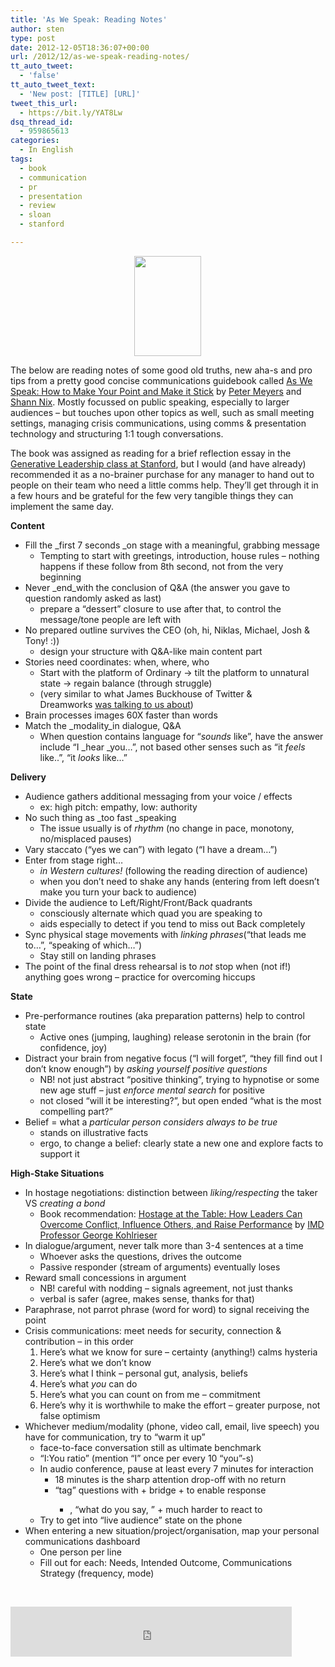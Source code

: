 ```yaml
---
title: 'As We Speak: Reading Notes'
author: sten
type: post
date: 2012-12-05T18:36:07+00:00
url: /2012/12/as-we-speak-reading-notes/
tt_auto_tweet:
  - 'false'
tt_auto_tweet_text:
  - 'New post: [TITLE] [URL]'
tweet_this_url:
  - https://bit.ly/YAT8Lw
dsq_thread_id:
  - 959865613
categories:
  - In English
tags:
  - book
  - communication
  - pr
  - presentation
  - review
  - sloan
  - stanford

---
```

<p style="text-align: center;">
  <a href="http://www.amazon.com/gp/product/1439153051/ref=as_li_ss_il?ie=UTF8&camp=1789&creative=390957&creativeASIN=1439153051&linkCode=as2&tag=seikatsu-20"><img class="aligncenter" style="border: 0px;" alt="" src="http://ecx.images-amazon.com/images/I/41WoeXnSIuL._SL160_.jpg" width="107" height="160" border="0" /></a><img style="border: none !important; margin: 0px !important;" alt="" src="http://www.assoc-amazon.com/e/ir?t=seikatsu-20&l=as2&o=1&a=1439153051" width="1" height="1" border="0" />
</p>

The below are reading notes of some good old truths, new aha-s and pro tips from a pretty good concise communications guidebook called [As We Speak: How to Make Your Point and Make it Stick][1] by [Peter Meyers][2] and [Shann Nix][3]. Mostly focussed on public speaking, especially to larger audiences &#8211; but touches upon other topics as well, such as small meeting settings, managing crisis communications, using comms & presentation technology and structuring 1:1 tough conversations.

The book was assigned as reading for a brief reflection essay in the [Generative Leadership class at Stanford][4], but I would (and have already) recommended it as a no-brainer purchase for any manager to hand out to people on their team who need a little comms help. They&#8217;ll get through it in a few hours and be grateful for the few very tangible things they can implement the same day.

<!--more-->

**Content**

  * Fill the _first 7 seconds _on stage with a meaningful, grabbing message 
      * Tempting to start with greetings, introduction, house rules &#8211; nothing happens if these follow from 8th second, not from the very beginning
  * Never _end_with the conclusion of Q&A (the answer you gave to question randomly asked as last) 
      * prepare a &#8220;dessert&#8221; closure to use after that, to control the message/tone people are left with
  * No prepared outline survives the CEO (oh, hi, Niklas, Michael, Josh & Tony! :)) 
      * design your structure with Q&A-like main content part
  * Stories need coordinates: when, where, who 
      * Start with the platform of Ordinary -> tilt the platform to unnatural state -> regain balance (through struggle)
      * (very similar to what James Buckhouse of Twitter & Dreamworks [was talking to us about][5])
  * Brain processes images 60X faster than words
  * Match the _modality_in dialogue, Q&A 
      * When question contains language for &#8220;_sounds_ like&#8221;, have the answer include &#8220;I _hear _you&#8230;&#8221;, not based other senses such as &#8220;it _feels_ like..&#8221;, &#8220;it _looks_ like…&#8221;

**Delivery**

  * Audience gathers additional messaging from your voice / effects 
      * ex: high pitch: empathy, low: authority
  * No such thing as _too fast _speaking 
      * The issue usually is of _rhythm_ (no change in pace, monotony, no/misplaced pauses)
  * Vary staccato (&#8220;yes we can&#8221;) with legato (&#8220;I have a dream…&#8221;)
  * Enter from stage right… 
      * _in Western cultures!_ (following the reading direction of audience)
      * when you don&#8217;t need to shake any hands (entering from left doesn&#8217;t make you turn your back to audience)
  * Divide the audience to Left/Right/Front/Back quadrants 
      * consciously alternate which quad you are speaking to
      * aids especially to detect if you tend to miss out Back completely
  * Sync physical stage movements with _linking phrases_(&#8220;that leads me to…&#8221;, &#8220;speaking of which…&#8221;) 
      * Stay still on landing phrases
  * The point of the final dress rehearsal is to _not_ stop when (not if!) anything goes wrong &#8211; practice for overcoming hiccups

**State**

  * Pre-performance routines (aka preparation patterns) help to control state 
      * Active ones (jumping, laughing) release serotonin in the brain (for confidence, joy)
  * Distract your brain from negative focus (&#8220;I will forget&#8221;, &#8220;they fill find out I don&#8217;t know enough&#8221;) by _asking yourself positive_ _questions_ 
      * NB! not just abstract &#8220;positive thinking&#8221;, trying to hypnotise or some new age stuff &#8211; just _enforce mental search_ for positive
      * not closed &#8220;will it be interesting?&#8221;, but open ended &#8220;what is the most compelling part?&#8221;
  * Belief = what a _particular person considers always to be true_ 
      * stands on illustrative facts
      * ergo, to change a belief: clearly state a new one and explore facts to support it

**High-Stake Situations**

  * In hostage negotiations: distinction between _liking/respecting_ the taker VS _creating a bond_ 
      * Book recommendation: [Hostage at the Table: How Leaders Can Overcome Conflict, Influence Others, and Raise Performance][6] by [IMD Professor George Kohlrieser][7]
  * In dialogue/argument, never talk more than 3-4 sentences at a time 
      * Whoever asks the questions, drives the outcome
      * Passive responder (stream of arguments) eventually loses
  * Reward small concessions in argument 
      * NB! careful with nodding &#8211; signals agreement, not just thanks
      * verbal is safer (agree, makes sense, thanks for that)
  * Paraphrase, not parrot phrase (word for word) to signal receiving the point
  * Crisis communications: meet needs for security, connection & contribution &#8211; in this order 
      1. Here&#8217;s what we know for sure &#8211; certainty (anything!) calms hysteria
      2. Here&#8217;s what we don&#8217;t know
      3. Here&#8217;s what I think &#8211; personal gut, analysis, beliefs
      4. Here&#8217;s what _you_ can do
      5. Here&#8217;s what you can count on from me &#8211; commitment
      6. Here&#8217;s why it is worthwhile to make the effort &#8211; greater purpose, not false optimism
  * Whichever medium/modality (phone, video call, email, live speech) you have for communication, try to &#8220;warm it up&#8221; 
      * face-to-face conversation still as ultimate benchmark
      * &#8220;I:You ratio&#8221; (mention &#8220;I&#8221; once per every 10 &#8220;you&#8221;-s)
      * In audio conference, pause at least every 7 minutes for interaction 
          * 18 minutes is the sharp attention drop-off with no return
          * &#8220;tag&#8221; questions with <Name> + bridge + <Question> to enable response 
              * <Question>, &#8220;what do you say, &#8221; + <Name> much harder to react to
      * Try to get into &#8220;live audience&#8221; state on the phone
  * When entering a new situation/project/organisation, map your personal communications dashboard 
      * One person per line
      * Fill out for each: Needs, Intended Outcome, Communications Strategy (frequency, mode)

&nbsp;

<iframe src="http://www.facebook.com/plugins/like.php?href=http%3A%2F%2Fsten.tamkivi.com%2F2012%2F12%2Fas-we-speak-reading-notes%2F&layout=standard&show_faces=true&width=450&action=like&colorscheme=light&height=80" scrolling="no" frameborder="0" style="border:none; overflow:hidden; width:450px; height:80px;" allowTransparency="true"></iframe>

 [1]: http://www.amazon.com/gp/product/1439153051/ref=as_li_ss_tl?ie=UTF8&camp=1789&creative=390957&creativeASIN=1439153051&linkCode=as2&tag=seikatsu-20
 [2]: http://standanddelivergroup.com/home/team/peter-james-meyers/
 [3]: http://standanddelivergroup.com/home/team/shann-nix-faculty/
 [4]: https://explorecourses.stanford.edu/search?view=catalog&filter-coursestatus-Active=on&page=0&catalog=&q=STRAMGT+259+-+Generative+Leadership&collapse=
 [5]: http://sten.tamkivi.com/2012/10/week-14-confucius-shrek-devils-advocates-and-the-board/
 [6]: http://www.amazon.com/gp/product/0787983845/ref=as_li_ss_tl?ie=UTF8&camp=1789&creative=390957&creativeASIN=0787983845&linkCode=as2&tag=seikatsu-20
 [7]: http://www.imd.org/about/facultystaff/kohlrieser.cfm